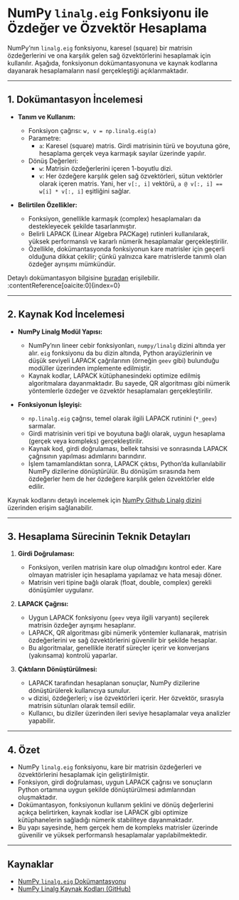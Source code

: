 # NumPy `linalg.eig` Fonksiyonu ile Özdeğer ve Özvektör Hesaplama

NumPy’nın `linalg.eig` fonksiyonu, karesel (square) bir matrisin özdeğerlerini ve ona karşılık gelen sağ özvektörlerini hesaplamak için kullanılır. Aşağıda, fonksiyonun dokümantasyonuna ve kaynak kodlarına dayanarak hesaplamaların nasıl gerçekleştiği açıklanmaktadır.

---

## 1. Dokümantasyon İncelemesi

- **Tanım ve Kullanım:**
  - Fonksiyon çağrısı: `w, v = np.linalg.eig(a)`
  - Parametre:
    - `a`: Karesel (square) matris. Girdi matrisinin türü ve boyutuna göre, hesaplama gerçek veya karmaşık sayılar üzerinde yapılır.
  - Dönüş Değerleri:
    - `w`: Matrisin özdeğerlerini içeren 1-boyutlu dizi.
    - `v`: Her özdeğere karşılık gelen sağ özvektörleri, sütun vektörler olarak içeren matris. Yani, her `v[:, i]` vektörü, `a @ v[:, i] == w[i] * v[:, i]` eşitliğini sağlar.

- **Belirtilen Özellikler:**
  - Fonksiyon, genellikle karmaşık (complex) hesaplamaları da destekleyecek şekilde tasarlanmıştır.
  - Belirli LAPACK (Linear Algebra PACKage) rutinleri kullanılarak, yüksek performanslı ve kararlı nümerik hesaplamalar gerçekleştirilir.
  - Özellikle, dokümantasyonda fonksiyonun kare matrisler için geçerli olduğuna dikkat çekilir; çünkü yalnızca kare matrislerde tanımlı olan özdeğer ayrışımı mümkündür.

Detaylı dokümantasyon bilgisine [buradan](https://numpy.org/doc/2.1/reference/generated/numpy.linalg.eig.html) erişilebilir. :contentReference[oaicite:0]{index=0}

---

## 2. Kaynak Kod İncelemesi

- **NumPy Linalg Modül Yapısı:**
  - NumPy’nın lineer cebir fonksiyonları, `numpy/linalg` dizini altında yer alır. `eig` fonksiyonu da bu dizin altında, Python arayüzlerinin ve düşük seviyeli LAPACK çağrılarının (örneğin `geev` gibi) bulunduğu modüller üzerinden implemente edilmiştir.
  - Kaynak kodlar, LAPACK kütüphanesindeki optimize edilmiş algoritmalara dayanmaktadır. Bu sayede, QR algoritması gibi nümerik yöntemlerle özdeğer ve özvektör hesaplamaları gerçekleştirilir.

- **Fonksiyonun İşleyişi:**
  - `np.linalg.eig` çağrısı, temel olarak ilgili LAPACK rutinini (`*_geev`) sarmalar.
  - Girdi matrisinin veri tipi ve boyutuna bağlı olarak, uygun hesaplama (gerçek veya kompleks) gerçekleştirilir.
  - Kaynak kod, girdi doğrulaması, bellek tahsisi ve sonrasında LAPACK çağrısının yapılması adımlarını barındırır.
  - İşlem tamamlandıktan sonra, LAPACK çıktısı, Python’da kullanılabilir NumPy dizilerine dönüştürülür. Bu dönüşüm sırasında hem özdeğerler hem de her özdeğere karşılık gelen özvektörler elde edilir.
  
Kaynak kodlarını detaylı incelemek için [NumPy Github Linalg dizini](https://github.com/numpy/numpy/tree/main/numpy/linalg) üzerinden erişim sağlanabilir.

---

## 3. Hesaplama Sürecinin Teknik Detayları

1. **Girdi Doğrulaması:**
   - Fonksiyon, verilen matrisin kare olup olmadığını kontrol eder. Kare olmayan matrisler için hesaplama yapılamaz ve hata mesajı döner.
   - Matrisin veri tipine bağlı olarak (float, double, complex) gerekli dönüşümler uygulanır.

2. **LAPACK Çağrısı:**
   - Uygun LAPACK fonksiyonu (`geev` veya ilgili varyantı) seçilerek matrisin özdeğer ayrışımı hesaplanır.
   - LAPACK, QR algoritması gibi nümerik yöntemler kullanarak, matrisin özdeğerlerini ve sağ özvektörlerini güvenilir bir şekilde hesaplar.
   - Bu algoritmalar, genellikle iteratif süreçler içerir ve konverjans (yakınsama) kontrolü yaparlar.

3. **Çıktıların Dönüştürülmesi:**
   - LAPACK tarafından hesaplanan sonuçlar, NumPy dizilerine dönüştürülerek kullanıcıya sunulur.
   - `w` dizisi, özdeğerleri; `v` ise özvektörleri içerir. Her özvektör, sırasıyla matrisin sütunları olarak temsil edilir.
   - Kullanıcı, bu diziler üzerinden ileri seviye hesaplamalar veya analizler yapabilir.

---

## 4. Özet

- NumPy `linalg.eig` fonksiyonu, kare bir matrisin özdeğerleri ve özvektörlerini hesaplamak için geliştirilmiştir.
- Fonksiyon, girdi doğrulaması, uygun LAPACK çağrısı ve sonuçların Python ortamına uygun şekilde dönüştürülmesi adımlarından oluşmaktadır.
- Dokümantasyon, fonksiyonun kullanım şeklini ve dönüş değerlerini açıkça belirtirken, kaynak kodlar ise LAPACK gibi optimize kütüphanelerin sağladığı nümerik stabiliteye dayanmaktadır.
- Bu yapı sayesinde, hem gerçek hem de kompleks matrisler üzerinde güvenilir ve yüksek performanslı hesaplamalar yapılabilmektedir.

---

## Kaynaklar

- [NumPy `linalg.eig` Dokümantasyonu](https://numpy.org/doc/2.1/reference/generated/numpy.linalg.eig.html)
- [NumPy Linalg Kaynak Kodları (GitHub)](https://github.com/numpy/numpy/tree/main/numpy/linalg)
